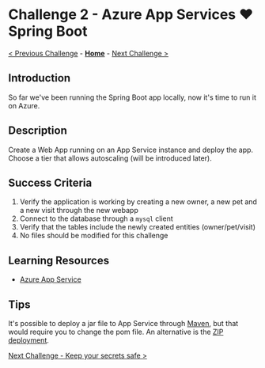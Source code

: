 # Challenge 2 - Azure App Services :heart: Spring Boot

[< Previous Challenge](./challenge-01.md) - **[Home](../README.md)** - [Next Challenge >](./challenge-03.md)

## Introduction

So far we've been running the Spring Boot app locally, now it's time to run it on Azure.

## Description

Create a Web App running on an App Service instance and deploy the app. Choose a tier that allows autoscaling (will be introduced later).

## Success Criteria

1. Verify the application is working by creating a new owner, a new pet and a new visit through the new webapp
1. Connect to the database through a `mysql` client
1. Verify that the tables include the newly created entities (owner/pet/visit)
1. No files should be modified for this challenge

## Learning Resources

- [Azure App Service](https://docs.microsoft.com/en-us/azure/app-service/)

## Tips

It's possible to deploy a jar file to App Service through [Maven](https://docs.microsoft.com/en-us/azure/app-service/quickstart-java?tabs=javase&pivots=platform-linux#configure-the-maven-plugin), but that would require you to change the pom file. An alternative is the [ZIP deployment](https://docs.microsoft.com/en-us/azure/app-service/deploy-zip).

[Next Challenge - Keep your secrets safe >](./challenge-03.md)

